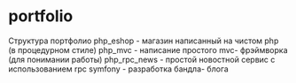 # portfolio
Структура портфолио
  php_eshop - магазин написанный на чистом php (в процедурном стиле)
  php_mvc - написание простого mvc- фрэймворка (для понимании работы)
  php_rpc_news - простой новостной сервис с использованием rpc
  symfony - разработка бандла- блога
